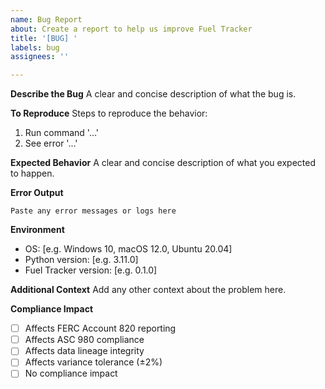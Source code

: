```yaml
---
name: Bug Report
about: Create a report to help us improve Fuel Tracker
title: '[BUG] '
labels: bug
assignees: ''

---
```


**Describe the Bug**
A clear and concise description of what the bug is.

**To Reproduce**
Steps to reproduce the behavior:
1. Run command '...'
2. See error '...'

**Expected Behavior**
A clear and concise description of what you expected to happen.

**Error Output**
```
Paste any error messages or logs here
```

**Environment**
- OS: [e.g. Windows 10, macOS 12.0, Ubuntu 20.04]
- Python version: [e.g. 3.11.0]
- Fuel Tracker version: [e.g. 0.1.0]

**Additional Context**
Add any other context about the problem here.

**Compliance Impact**
- [ ] Affects FERC Account 820 reporting
- [ ] Affects ASC 980 compliance
- [ ] Affects data lineage integrity
- [ ] Affects variance tolerance (±2%)
- [ ] No compliance impact
